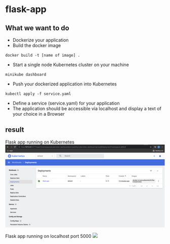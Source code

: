 # flask-app

## What we want to do
- Dockerize your application
- Build the docker image

```
docker build -t [name of image] .
```
- Start a single node Kubernetes cluster on your machine

```
minikube dashboard
```

- Push your dockerized application into Kubernetes

```
kubectl apply -f service.yaml
```
- Define a service (service.yaml) for your application
- The application should be accessible via localhost and display a text of your choice in a Browser

## result

Flask app running on Kubernetes
![](./image/image1.png)

Flask app running on localhost port 5000
![](./image/image2)






